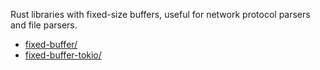 Rust libraries with fixed-size buffers,
useful for network protocol parsers and file parsers.

- [fixed-buffer/](fixed-buffer/)
- [fixed-buffer-tokio/](fixed-buffer-tokio/)
